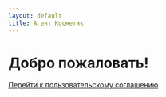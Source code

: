 ```yaml
---
layout: default
title: Агент Косметик
---
```


# Добро пожаловать!

[Перейти к пользовательскому соглашению](./user-agreement.md)
